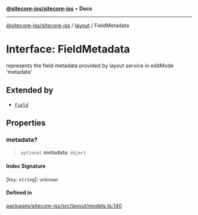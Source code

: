 [**@sitecore-jss/sitecore-jss**](../../README.md) • **Docs**

***

[@sitecore-jss/sitecore-jss](../../README.md) / [layout](../README.md) / FieldMetadata

# Interface: FieldMetadata

represents the field metadata provided by layout service in editMode 'metadata'

## Extended by

- [`Field`](Field.md)

## Properties

### metadata?

> `optional` **metadata**: `object`

#### Index Signature

 \[`key`: `string`\]: `unknown`

#### Defined in

[packages/sitecore-jss/src/layout/models.ts:140](https://github.com/Sitecore/jss/blob/b4728bd62f468f88cc20c503d593996b480fad47/packages/sitecore-jss/src/layout/models.ts#L140)

